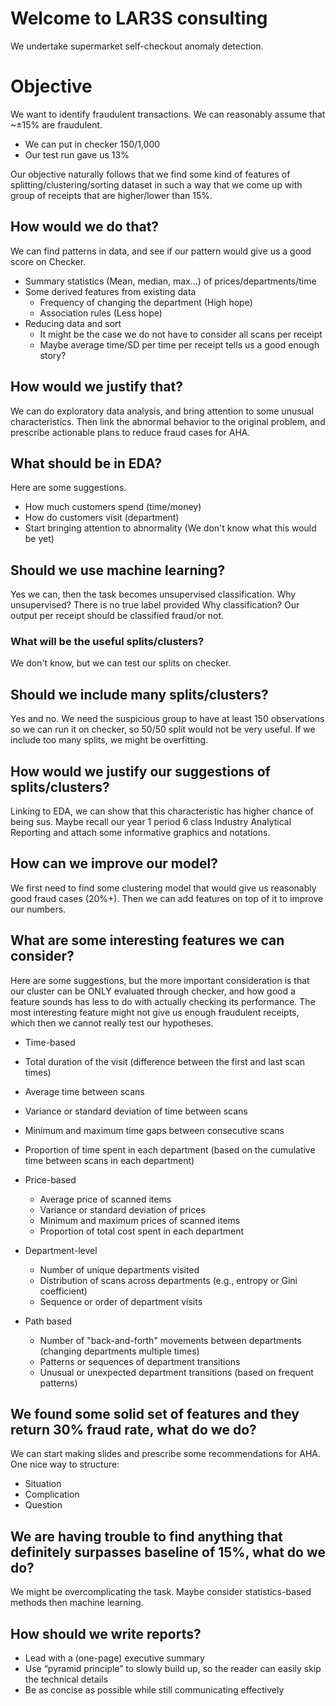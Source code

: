 # Welcome to LAR3S consulting
We undertake supermarket self-checkout anomaly detection.

# Objective
We want to identify fraudulent transactions. 
We can reasonably assume that ~±15% are fraudulent.

- We can put in checker 150/1,000
- Our test run gave us 13%

Our objective naturally follows that we find some kind of features of splitting/clustering/sorting dataset in such a way that we come up with group of receipts that are higher/lower than 15%. 

## How would we do that?
We can find patterns in data, and see if our pattern would give us a good score on Checker. 

- Summary statistics (Mean, median, max...) of prices/departments/time
- Some derived features from existing data
  - Frequency of changing the department (High hope)
  - Association rules (Less hope)
- Reducing data and sort 
  - It might be the case we do not have to consider all scans per receipt
  - Maybe average time/SD per time per receipt tells us a good enough story?
 
## How would we justify that?
We can do exploratory data analysis, and bring attention to some unusual characteristics. 
Then link the abnormal behavior to the original problem, and prescribe actionable plans to reduce fraud cases for AHA.

## What should be in EDA?
Here are some suggestions. 
  - How much customers spend (time/money)
  - How do customers visit (department)
  - Start bringing attention to abnormality (We don't know what this would be yet)

## Should we use machine learning? 
Yes we can, then the task becomes unsupervised classification. 
Why unsupervised? There is no true label provided
Why classification? Our output per receipt should be classified fraud/or not. 

### What will be the useful splits/clusters? 
We don't know, but we can test our splits on checker. 

## Should we include many splits/clusters? 
Yes and no. We need the suspicious group to have at least 150 observations so we can run it on checker, so 50/50 split would not be very useful.
If we include too many splits, we might be overfitting. 

## How would we justify our suggestions of splits/clusters?
Linking to EDA, we can show that this characteristic has higher chance of being sus. Maybe recall our year 1 period 6 class Industry Analytical Reporting and attach some informative graphics and notations.

## How can we improve our model?
We first need to find some clustering model that would give us reasonably good fraud cases (20%+). Then we can add features on top of it to improve our numbers.

## What are some interesting features we can consider? 
Here are some suggestions, but the more important consideration is that our cluster can be ONLY evaluated through checker, and how good a feature sounds has less to do with actually checking its performance. The most interesting feature might not give us enough fraudulent receipts, which then we cannot really test our hypotheses. 

 - Time-based
  - Total duration of the visit (difference between the first and last scan times)
  - Average time between scans
  - Variance or standard deviation of time between scans
  - Minimum and maximum time gaps between consecutive scans
  - Proportion of time spent in each department (based on the cumulative time between scans in each department)

- Price-based
  - Average price of scanned items
  - Variance or standard deviation of prices
  - Minimum and maximum prices of scanned items
  - Proportion of total cost spent in each department

- Department-level
  - Number of unique departments visited
  - Distribution of scans across departments (e.g., entropy or Gini coefficient)
  - Sequence or order of department visits

- Path based 
  - Number of "back-and-forth" movements between departments (changing departments multiple times)
  - Patterns or sequences of department transitions
  - Unusual or unexpected department transitions (based on frequent patterns)

## We found some solid set of features and they return 30% fraud rate, what do we do?
We can start making slides and prescribe some recommendations for AHA.
One nice way to structure:
  - Situation
  - Complication
  - Question

## We are having trouble to find anything that definitely surpasses baseline of 15%, what do we do?
We might be overcomplicating the task. Maybe consider statistics-based methods then machine learning. 

## How should we write reports?
- Lead with a (one-page) executive summary
- Use “pyramid principle” to slowly build up, so the reader can easily skip the technical details
- Be as concise as possible while still communicating effectively

